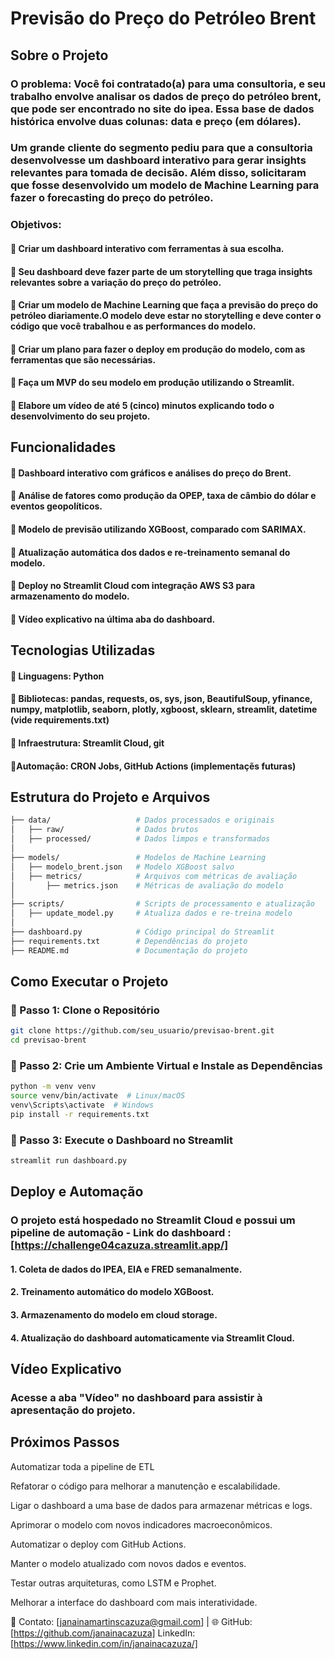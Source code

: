 # Previsão do Preço do Petróleo Brent

## Sobre o Projeto

### O problema: Você foi contratado(a) para uma consultoria, e seu trabalho envolve analisar os dados de preço do petróleo brent, que pode ser encontrado no site do ipea. Essa base de dados histórica envolve duas colunas: data e preço (em dólares).
### Um grande cliente do segmento pediu para que a consultoria desenvolvesse um dashboard interativo para gerar insights relevantes para tomada de decisão. Além disso, solicitaram que fosse desenvolvido um modelo de Machine Learning para fazer o forecasting do preço do petróleo.

### Objetivos:
#### 🔹 Criar um dashboard interativo com ferramentas à sua escolha.
#### 🔹 Seu dashboard deve fazer parte de um storytelling que traga insights relevantes sobre a variação do preço do petróleo.
#### 🔹 Criar um modelo de Machine Learning que faça a previsão do preço do petróleo diariamente.O modelo deve estar no storytelling e deve conter o código que você trabalhou e as performances do modelo.
#### 🔹 Criar um plano para fazer o deploy em produção do modelo, com as ferramentas que são necessárias.
#### 🔹 Faça um MVP do seu modelo em produção utilizando o Streamlit.
#### 🔹 Elabore um vídeo de até 5 (cinco) minutos explicando todo o desenvolvimento do seu projeto.


## Funcionalidades

#### 🔹 Dashboard interativo com gráficos e análises do preço do Brent.
#### 🔹 Análise de fatores como produção da OPEP, taxa de câmbio do dólar e eventos geopolíticos.
#### 🔹 Modelo de previsão utilizando XGBoost, comparado com SARIMAX.
#### 🔹 Atualização automática dos dados e re-treinamento semanal do modelo.
#### 🔹 Deploy no Streamlit Cloud com integração AWS S3 para armazenamento do modelo.
#### 🔹 Vídeo explicativo na última aba do dashboard.

## Tecnologias Utilizadas

#### 🔹 Linguagens: Python

#### 🔹 Bibliotecas: pandas, requests, os, sys, json, BeautifulSoup, yfinance, numpy, matplotlib, seaborn, plotly, xgboost, sklearn, streamlit, datetime (vide requirements.txt)

#### 🔹 Infraestrutura: Streamlit Cloud, git

#### 🔹Automação: CRON Jobs, GitHub Actions (implementaçẽs futuras)


## Estrutura do Projeto e Arquivos

```bash
├── data/                   # Dados processados e originais
│   ├── raw/                # Dados brutos
│   ├── processed/          # Dados limpos e transformados
│
├── models/                 # Modelos de Machine Learning
│   ├── modelo_brent.json   # Modelo XGBoost salvo
│   ├── metrics/            # Arquivos com métricas de avaliação
│       ├── metrics.json    # Métricas de avaliação do modelo
│
├── scripts/                # Scripts de processamento e atualização
│   ├── update_model.py     # Atualiza dados e re-treina modelo
│
├── dashboard.py            # Código principal do Streamlit
├── requirements.txt        # Dependências do projeto
├── README.md               # Documentação do projeto
```

## Como Executar o Projeto

### 🔹 Passo 1: Clone o Repositório

```bash
git clone https://github.com/seu_usuario/previsao-brent.git
cd previsao-brent
```

### 🔹 Passo 2: Crie um Ambiente Virtual e Instale as Dependências
```bash
python -m venv venv
source venv/bin/activate  # Linux/macOS
venv\Scripts\activate  # Windows
pip install -r requirements.txt
```

### 🔹 Passo 3: Execute o Dashboard no Streamlit
```bash
streamlit run dashboard.py
```

## Deploy e Automação

### O projeto está hospedado no Streamlit Cloud e possui um pipeline de automação - Link do dashboard :[https://challenge04cazuza.streamlit.app/]

#### 1. Coleta de dados do IPEA, EIA e FRED semanalmente.

#### 2. Treinamento automático do modelo XGBoost.

#### 3. Armazenamento do modelo em cloud storage.

#### 4. Atualização do dashboard automaticamente via Streamlit Cloud.

## Vídeo Explicativo

### Acesse a aba "Vídeo" no dashboard para assistir à apresentação do projeto.

## Próximos Passos

Automatizar toda a pipeline de ETL

Refatorar o código para melhorar a manutenção e escalabilidade.

Ligar o dashboard a uma base de dados para armazenar métricas e logs.

Aprimorar o modelo com novos indicadores macroeconômicos.

Automatizar o deploy com GitHub Actions.

Manter o modelo atualizado com novos dados e eventos.

Testar outras arquiteturas, como LSTM e Prophet.

Melhorar a interface do dashboard com mais interatividade.


📩 Contato: [janainamartinscazuza@gmail.com] | 🌐 GitHub: [https://github.com/janainacazuza]
LinkedIn: [https://www.linkedin.com/in/janainacazuza/]
```